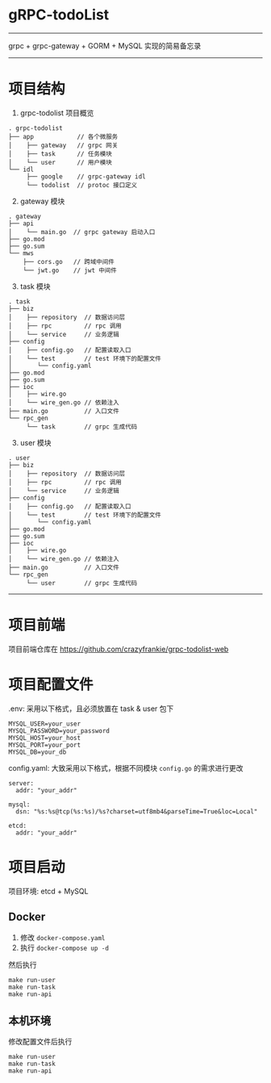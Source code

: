 # gRPC-todoList
***
grpc + grpc-gateway + GORM + MySQL 实现的简易备忘录

***
# 项目结构
1. grpc-todolist 项目概览
```
. grpc-todolist
├── app            // 各个微服务
│    ├── gateway   // grpc 网关
│    ├── task      // 任务模块
│    └── user      // 用户模块
└── idl
     ├── google    // grpc-gateway idl
     └── todolist  // protoc 接口定义
```
2. gateway 模块
```
. gateway
├── api 
│    └── main.go  // grpc gateway 启动入口
├── go.mod
├── go.sum
└── mws
    ├── cors.go   // 跨域中间件 
    └── jwt.go    // jwt 中间件
```
3. task 模块
```
. task
├── biz
│    ├── repository  // 数据访问层
│    ├── rpc         // rpc 调用
│    └── service     // 业务逻辑
├── config
│    ├── config.go   // 配置读取入口
│    └── test        // test 环境下的配置文件
│       └── config.yaml
├── go.mod
├── go.sum
├── ioc
│    ├── wire.go     
│    └── wire_gen.go // 依赖注入
├── main.go          // 入口文件
└── rpc_gen 
     └── task        // grpc 生成代码
```
3. user 模块
```
. user
├── biz
│    ├── repository  // 数据访问层
│    ├── rpc         // rpc 调用
│    └── service     // 业务逻辑
├── config
│    ├── config.go   // 配置读取入口
│    └── test        // test 环境下的配置文件
│       └── config.yaml
├── go.mod
├── go.sum
├── ioc
│    ├── wire.go     
│    └── wire_gen.go // 依赖注入
├── main.go          // 入口文件
└── rpc_gen 
     └── user        // grpc 生成代码
```
***
# 项目前端
项目前端仓库在 https://github.com/crazyfrankie/grpc-todolist-web

# 项目配置文件
.env: 采用以下格式，且必须放置在 task & user 包下
```
MYSQL_USER=your_user
MYSQL_PASSWORD=your_password
MYSQL_HOST=your_host
MYSQL_PORT=your_port
MYSQL_DB=your_db
```
config.yaml: 大致采用以下格式，根据不同模块 `config.go` 的需求进行更改
```
server:
  addr: "your_addr"

mysql:
  dsn: "%s:%s@tcp(%s:%s)/%s?charset=utf8mb4&parseTime=True&loc=Local"

etcd:
  addr: "your_addr"
```
# 项目启动
项目环境: etcd + MySQL
## Docker
1. 修改 `docker-compose.yaml`
2. 执行 `docker-compose up -d`

然后执行 
```
make run-user 
make run-task
make run-api
```
## 本机环境
修改配置文件后执行
```
make run-user 
make run-task
make run-api
```
